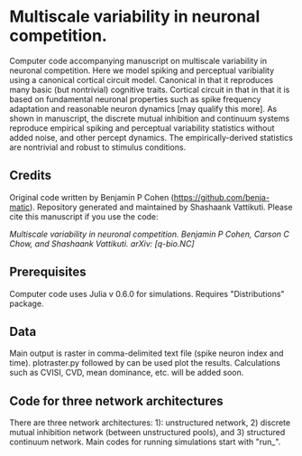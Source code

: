 # Multiscale variability in neuronal competition.

Computer code accompanying manuscript on multiscale variability in neuronal competition. Here we model spiking and perceptual varibiality using a canonical cortical circuit model. Canonical in that it reproduces many basic (but nontrivial) cognitive traits. Cortical circuit in that in that it is based on fundamental neuronal properties such as spike frequency adaptation and reasonable neuron dynamics [may qualify this more]. As shown in manuscript, the discrete mutual inhibition and continuum systems reproduce empirical spiking and perceptual variability statistics without added noise, and other percept dynamics. The empirically-derived statistics are nontrivial and robust to stimulus conditions.

## Credits

Original code written by Benjamin P Cohen (<url>https://github.com/benja-matic</url>). Repository generated and maintained by Shashaank Vattikuti. Please cite this manuscript if you use the code:

<i>Multiscale variability in neuronal competition. Benjamin P Cohen, Carson C Chow, and Shashaank Vattikuti. 	arXiv: [q-bio.NC]</i>

## Prerequisites

Computer code uses Julia v 0.6.0 for simulations. Requires "Distributions" package.

## Data

Main output is raster in comma-delimited text file (spike neuron index and time).
plotraster.py followed by <raster filename> can be used plot the results.
Calculations such as CVISI, CVD, mean dominance, etc. will be added soon.  

## Code for three network architectures

There are three network architectures: 1): unstructured network, 2) discrete mutual inhibition network (between unstructured pools), and 3) structured continuum network. Main codes for running simulations start with "run_".


<!--What things you need to install the software and how to install them -->
